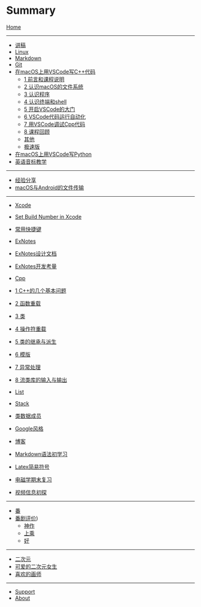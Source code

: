# Summary

[Home](SITE/foreword/site_info.md)

---

- [讲稿]()
- [Linux](LECTURE/linux/linux.md)
- [Markdown](LECTURE/markdown/markdown.md)
- [Git](LECTURE/git/git.md)
- [在macOS上用VSCode写C++代码](LECTURE/vscode_cpp_macos/0_about.md)
    - [1 前言和课程说明](LECTURE/vscode_cpp_macos/1_前言和课程说明.md)
    - [2 认识macOS的文件系统](LECTURE/vscode_cpp_macos/2_认识macOS的文件系统.md)
    - [3 认识程序](LECTURE/vscode_cpp_macos/3_认识程序.md)
    - [4 认识终端和shell](LECTURE/vscode_cpp_macos/4_认识终端和shell.md)
    - [5 开启VSCode的大门](LECTURE/vscode_cpp_macos/5_开启VSCode的大门.md)
    - [6 VSCode代码运行自动化](LECTURE/vscode_cpp_macos/6_VSCode代码运行自动化.md)
    - [7 用VSCode调试Cpp代码](LECTURE/vscode_cpp_macos/7_用VSCode调试Cpp代码.md)
    - [8 课程回顾](LECTURE/vscode_cpp_macos/8_课程回顾.md)
    - [其他](LECTURE/vscode_cpp_macos/9_others.md)
    - [极速版](LECTURE/vscode_cpp_macos/10_极速版.md)
- [在macOS上用VSCode写Python](LECTURE/vscode_python_macos/0_main.md)
- [英语音标教学](LECTURE/english/phonetic-symbol.md)

---

- [经验分享]()
- [macOS与Android的文件传输](LECTURE/sharing_mac_android/0_main.md)

---

- [Xcode]()
- [Set Build Number in Xcode](DEV/Xcode/set-build-number.md)
- [常用快捷键](DEV/Xcode/shortcuts.md)

- [ExNotes]()
- [ExNotes设计文档](DEV/ExNotes/exnotes-doc.md)
- [ExNotes开发考量](DEV/ExNotes/learning.md)

- [Cpp]()
- [1 C++的几个基本问题](BLOG/Cpp/1.md)
- [2 函数重载](BLOG/Cpp/2.md)
- [3 类](BLOG/Cpp/3.md)
- [4 操作符重载](BLOG/Cpp/4.md)
- [5 类的继承与派生](BLOG/Cpp/5.md)
- [6 模版](BLOG/Cpp/6.md)
- [7 异常处理](BLOG/Cpp/7.md)
- [8 流类库的输入与输出](BLOG/Cpp/8.md)
- [List](BLOG/Cpp/List.md)
- [Stack](BLOG/Cpp/Stack.md)
- [类数据成员](BLOG/Cpp/class-properties.md)
- [Google风格](BLOG/Cpp/google-format.md)

- [博客]()
- [Markdown语法初学习](BLOG/markdown/grammars.md)
- [Latex简易符号](BLOG/markdown/latex.md)
- [电磁学期末复习](BLOG/others/physics-electromagnetics.md)
- [视频信息初探](BLOG/video/info.md)

---

- [番]()
- [番剧评价](ANIME/anime_rating.md))
    - [神作](ANIME/anime_rating_extraordinary.md)
    - [上乘](ANIME/anime_rating_great.md)
    - [好](ANIME/anime_rating_good.md)

---

- [二次元]()
- [可爱的二次元女生](NIJIGENN/nijigenn_kawaii.md)
- [喜欢的画师](NIJIGENN/sukina_ekaki.md)

---

- [Support](SITE/postscript/support.md)
- [About](SITE/postscript/site_build.md)
